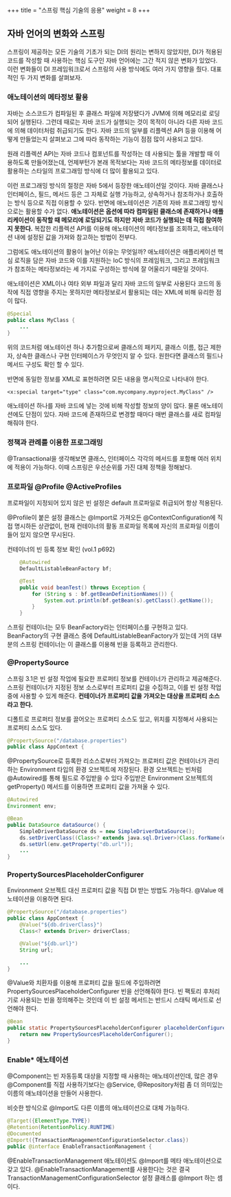 +++
title = "스프링 핵심 기술의 응용"
weight = 8
+++

## 자바 언어의 변화와 스프링
스프링이 제공하는 모든 기술의 기초가 되는 DI의 원리는 변하지 않았지만, DI가 적용된 코드를 작성할 때 사용하는
핵심 도구인 자바 언어에는 그간 적지 않은 변화가 있었다. 이런 변화들이 DI 프레임워크로서 스프링의 사용 방식에도 여러 가지 영향을 줬다.
대표적인 두 가지 변화를 살펴보자.
### 애노테이션의 메타정보 활용
자바는 소스코드가 컴파일된 후 클래스 파일에 저장됐다가 JVM에 의해 메모리로 로딩되어 실행된다. 그런데 때로는
자바 코드가 실행되는 것이 목적이 아니라 다른 자바 코드에 의해 데이터처럼 취급되기도 한다.
자바 코드의 일부를 리플렉션 API 등을 이용해 어떻게 만들었는지 살펴보고 그에 따라 동작하는 기능이 점점
많이 사용되고 있다.

원래 리플렉션 API는 자바 코드나 컴포넌트를 작성하는 데 사용되는 툴을 개발할 때 이용하도록 만들어졌는데,
언제부턴가 본래 목적보다는 자바 코드의 메타정보를 데이터로 활용하는 스타일의 프로그래밍 방식에 더 많이
활용되고 있다.

이런 프로그래밍 방식의 절정은 자바 5에서 등장한 애노테이션일 것이다. 자바 클래스나 인터페이스, 필드, 메서드 등은
그 자체로 실행 가능하고, 상속하거나 참조하거나 호출하는 방식 등으로 직접 이용할 수 있다. 반면에 애노테이션은
기존의 자바 프로그래밍 방식으로는 활용할 수가 없다. **애노테이션은 옵션에 따라 컴파일된 클래스에 존재하거나 
애플리케이션이 동작할 때 메모리에 로딩되기도 하지만 자바 코드가 실행되는 데 직접 참여하지 못한다.**
복잡한 리플렉션 API를 이용해 애노테이션의 메타정보를 조회하고, 애노테이션 내에 설정된 값을 가져와 참고하는 방법이
전부다.

그럼에도 애노테이션의 활용이 늘어난 이유는 무엇일까? 애노테이션은 애플리케이션 핵심 로직을 담은 자바 코드와
이를 지원하는 IoC 방식의 프레임워크, 그리고 프레임워크가 참조하는 메타정보라는 세 가지로 구성하는 방식에 
잘 어울리기 때문일 것이다. 

애노테이션은 XML이나 여타 외부 파일과 달리 자바 코드의 일부로 사용된다 코드의 동작에 직접 영향을 주지는 못하지만
메타정보로서 활용되는 데는 XML에 비해 유리한 점이 많다.
```java
@Special
public class MyClass {
	...
}
```
위의 코드처럼 애노테이션 하나 추가함으로써 클래스의 패키지, 클래스 이름, 접근 제한자, 상속한 클래스나 구현
인터페이스가 무엇인지 알 수 있다. 원한다면 클래스의 필드나 메서드 구성도 확인 할 수 있다.

반면에 동일한 정보를 XML로 표현하려면 모든 내용을 명시적으로 나타내야 한다.
```
<x:special target="type" class="com.mycompany.myproject.MyClass" />
```
애노테이션 하나를 자바 코드에 넣는 것에 비해 작성할 정보의 양이 많다. 물론 애노테이션에도 단점이 있다.
자바 코드에 존재하므로 변경할 때마다 매번 클래스를 새로 컴파일 해줘야 한다.
### 정책과 관례를 이용한 프로그래밍
@Transactional을 생각해보면 클래스, 인터페이스 각각의 메서드를 포함해 여러 위치에 적용이 가능하다.
이때 스프링은 우선순위를 가진 대체 정책을 정해놨다.

### 프로파일 @Profile @ActiveProfiles
프로파일이 지정되어 있지 않은 빈 설정은 default 프로파일로 취급되어 항상 적용된다.

@Profile이 붙은 설정 클래스는 @Import로 가져오든 @ContextConfiguration에 직접 명시하든 상관없이, 현재 컨테이너의 활동 프로파일 목록에
자신의 프로파일 이름이 들어 있지 않으면 무시된다. 

컨테이너의 빈 등록 정보 확인 (vol.1 p692)
```java
	@Autowired
	DefaultListableBeanFactory bf;

	@Test
	public void beanTest() throws Exception {
		for (String s : bf.getBeanDefinitionNames()) {
			System.out.println(bf.getBean(s).getClass().getName());
		}
	}
```

스프링 컨테이너는 모두 BeanFactory라는 인터페이스를 구현하고 있다. BeanFactory의 구현 클래스 중에 DefaultListableBeanFactory가 있는데
거의 대부분의 스프링 컨테이너는 이 클래스를 이용해 빈을 등록하고 관리한다. 

### @PropertySource
스프링 3.1은 빈 설정 작업에 필요한 프로퍼티 정보를 컨테이너가 관리하고 제공해준다. 스프링 컨테이너가 지정된 정보 소스로부터 프로퍼티 값을 수집하고, 이를 빈
설정 작업 중에 사용할 수 있게 해준다. **컨테이너가 프로퍼티 값을 가져오는 대상을 프로퍼티 소스라고 한다.**

디폴트로 프로퍼티 정보를 끌어오는 프로퍼티 소스도 있고, 위치를 지정해서 사용되는 프로퍼티 소스도 있다.

```java
@PropertySource("/database.properties")
public class AppContext {
```

@PropertySource로 등록한 리소스로부터 가져오는 프로퍼티 값은 컨테이너가 관리하는 Environment 타입의 환경 오브젝트에 저장된다. 환경 오브젝트는 빈처럼
@Autowired를 통해 필드로 주입받을 수 있다 주입받은 Environment 오브젝트의 getProperty() 메서드를 이용하면 프로퍼티 값을 가져올 수 있다.

```java
@Autowired
Environment env;

@Bean
public DataSource dataSource() {
	SimpleDriverDataSource ds = new SimpleDriverDataSource();
	ds.setDriverClass((Class<? extends java.sql.Driver>)Class.forName(env.getProperty("db.driverClass")));
	ds.setUrl(env.getProperty("db.url"));
	...
}
```

### PropertySourcesPlaceholderConfigurer
Environment 오브젝트 대신 프로퍼티 값을 직접 DI 받는 방법도 가능하다. @Value 애노테이션을 이용하면 된다. 
```java
@PropertySource("/database.properties")
public class AppContext {
	@Value("${db.driverClass}")
	Class<? extends Driver> driverClass;

	@Value("${db.url}")
	String url;

	...
}
```
@Value와 치환자를 이용해 프로퍼티 값을 필드에 주입하려면 PropertySourcesPlaceholderConfigurer 빈을 선언해줘야 한다.
빈 팩토리 후처리기로 사용되는 빈을 정의해주는 것인데 이 빈 설정 메서드는 반드시 스태틱 메서드로 선언해야 한다.
```java
@Bean
public static PropertySourcesPlaceholderConfigurer placeholderConfigurer() {
	return new PropertySourcesPlaceholderConfigurer();
}
```

### Enable* 애노테이션
@Component는 빈 자동등록 대상을 지정할 때 사용하는 애노테이션인데, 많은 경우 @Component를 직접 사용하기보다는 @Service, @Repository처럼 좀 더 
의미있는 이름의 애노테이션을 만들어 사용한다.

비슷한 방식으로 @Import도 다른 이름의 애노테이션으로 대체 가능하다. 
```java
@Target({ElementType.TYPE})
@Retention(RetentionPolicy.RUNTIME)
@Documented
@Import({TransactionManagementConfigurationSelector.class})
public @interface EnableTransactionManagement {
```
@EnableTransactionManagement 애노테이션도 @Import를 메타 애노테이션으로 갖고 있다. @EnableTransactionManagement를 사용한다는 것은
결국 TransactionManagementConfigurationSelector 설정 클래스를 @Import 하는 셈이다.